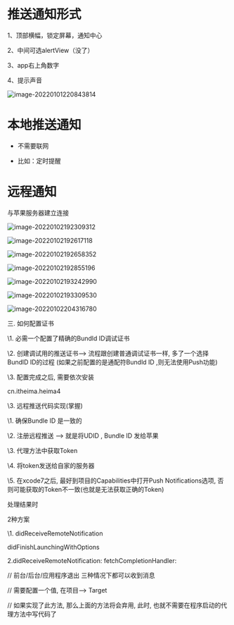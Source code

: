 # 推送通知形式

1、顶部横幅，锁定屏幕，通知中心

2、中间可选alertView（没了）

3、app右上角数字

4、提示声音

![image-20220101220843814](%E7%AC%94%E8%AE%B0.assets/image-20220101220843814.png)

# 本地推送通知

- 不需要联网

- 比如：定时提醒

# 远程通知

与苹果服务器建立连接

![image-20220102192309312](%E7%AC%94%E8%AE%B0.assets/image-20220102192309312.png)

![image-20220102192617118](%E7%AC%94%E8%AE%B0.assets/image-20220102192617118.png)

![image-20220102192658352](%E7%AC%94%E8%AE%B0.assets/image-20220102192658352.png)

![image-20220102192855196](%E7%AC%94%E8%AE%B0.assets/image-20220102192855196.png)

![image-20220102193242990](%E7%AC%94%E8%AE%B0.assets/image-20220102193242990.png)

![image-20220102193309530](%E7%AC%94%E8%AE%B0.assets/image-20220102193309530.png)

![image-20220102204316780](%E7%AC%94%E8%AE%B0.assets/image-20220102204316780.png)

三. 如何配置证书

\1. 必需一个配置了精确的Bundld ID调试证书

\2. 创建调试用的推送证书--> 流程跟创建普通调试证书一样, 多了一个选择BundlD ID的过程 (如果之前配置的是通配符Bundld ID ,则无法使用Push功能)

\3. 配置完成之后, 需要依次安装

cn.itheima.heima4  



\3. 远程推送代码实现(掌握)

\1. 确保Bundle ID 是一致的

\2. 注册远程推送 --> 就是将UDID , Bundle ID 发给苹果

\3. 代理方法中获取Token

\4. 将token发送给自家的服务器

\5. 在xcode7之后, 最好到项目的Capabilities中打开Push Notifications选项, 否则可能获取的Token不一致(也就是无法获取正确的Token)



处理结果时

2种方案

\1. didReceiveRemoteNotification

didFinishLaunchingWithOptions



2.didReceiveRemoteNotification: fetchCompletionHandler:

// 前台/后台/应用程序退出 三种情况下都可以收到消息

// 需要配置一个值, 在项目--> Target

// 如果实现了此方法, 那么上面的方法将会弃用, 此时, 也就不需要在程序启动的代理方法中写代码了
